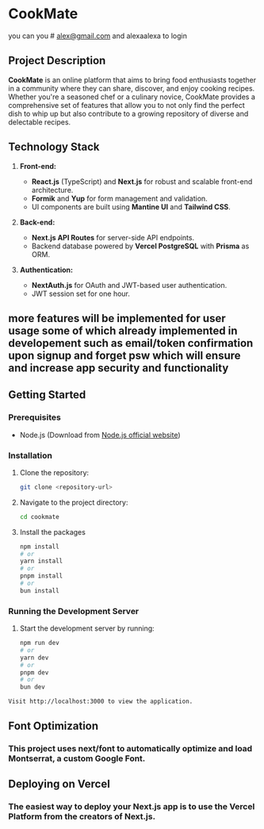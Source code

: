 # CookMate

you can you # alex@gmail.com  and alexaalexa to login

## Project Description

**CookMate** is an online platform that aims to bring food enthusiasts together in a community where they can share, discover, and enjoy cooking recipes. Whether you're a seasoned chef or a culinary novice, CookMate provides a comprehensive set of features that allow you to not only find the perfect dish to whip up but also contribute to a growing repository of diverse and delectable recipes.

## Technology Stack

1. **Front-end:** 
   - **React.js** (TypeScript) and **Next.js** for robust and scalable front-end architecture.
   - **Formik** and **Yup** for form management and validation.
   - UI components are built using **Mantine UI** and **Tailwind CSS**.

2. **Back-end:** 
   - **Next.js API Routes** for server-side API endpoints.
   - Backend database powered by **Vercel PostgreSQL** with **Prisma** as ORM.

3. **Authentication:** 
   - **NextAuth.js** for OAuth and JWT-based user authentication.
   - JWT session set for one hour.

## more features will be implemented for user usage some of which already implemented in developement such as email/token confirmation upon signup and forget psw which will ensure and increase app security and functionality

## Getting Started

### Prerequisites

- Node.js (Download from [Node.js official website](https://nodejs.org/))

### Installation

1. Clone the repository:
   ```bash
   git clone <repository-url>
   
2. Navigate to the project directory:
   ```bash
   cd cookmate
3. Install the packages
   ```bash
   npm install
   # or
   yarn install
   # or
   pnpm install
   # or
   bun install

### Running the Development Server

1. Start the development server by running:
   ```bash
   npm run dev
   # or
   yarn dev
   # or
   pnpm dev
   # or
   bun dev

```Visit http://localhost:3000 to view the application.```

## Font Optimization

### This project uses next/font to automatically optimize and load Montserrat, a custom Google Font.

## Deploying on Vercel

### The easiest way to deploy your Next.js app is to use the Vercel Platform from the creators of Next.js.



